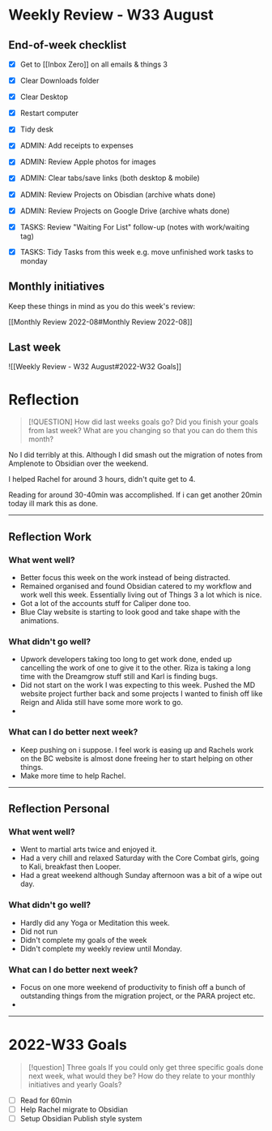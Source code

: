 # Weekly Review - W33 August

## End-of-week checklist 

- [x] Get to [[Inbox Zero]] on all emails & things 3
- [x] Clear Downloads folder
- [x] Clear Desktop
- [x] Restart computer
- [x] Tidy desk
- [x] ADMIN: Add receipts to expenses
- [x] ADMIN: Review Apple photos for images
- [x] ADMIN: Clear tabs/save links (both desktop & mobile)
- [x] ADMIN: Review Projects on Obisdian (archive whats done)
- [x] ADMIN: Review Projects on Google Drive (archive whats done)
- [x] TASKS: Review "Waiting For List" follow-up (notes with work/waiting tag)
- [x] TASKS: Tidy Tasks from this week e.g. move unfinished work tasks to monday


## Monthly initiatives
Keep these things in mind as you do this week's review:

[[Monthly Review 2022-08#Monthly Review 2022-08]]

## Last week
![[Weekly Review - W32 August#2022-W32 Goals]]


# Reflection
> [!QUESTION] How did last weeks goals go?
> Did you finish your goals from last week? What are you changing so that you can do them this month?

No I did terribly at this. Although I did smash out the migration of notes from Amplenote to Obsidian over the weekend.

I helped Rachel for around 3 hours, didn't quite get to 4.

Reading for around 30-40min was accomplished. If i can get another 20min today ill mark this as done. 


---

## Reflection Work

### What went well?
- Better focus this week on the work instead of being distracted.
- Remained organised and found Obsidian catered to my workflow and work well this week. Essentially living out of Things 3 a lot which is nice.
- Got a lot of the accounts stuff for Caliper done too.
- Blue Clay website is starting to look good and take shape with the animations. 


### What didn't go well?
- Upwork developers taking too long to get work done, ended up cancelling the work of one to give it to the other. Riza is taking a long time with the Dreamgrow stuff still and Karl is finding bugs. 
- Did not start on the work I was expecting to this week. Pushed the MD website project further back and some projects I wanted to finish off like Reign and Alida still have some more work to go. 
- 


### What can I do better next week?
- Keep pushing on i suppose. I feel work is easing up and Rachels work on the BC website is almost done freeing her to start helping on other things. 
- Make more time to help Rachel.


---

## Reflection Personal

###  What went well?
- Went to martial arts twice and enjoyed it.
- Had a very chill and relaxed Saturday with the Core Combat girls, going to Kali, breakfast then Looper.
- Had a great weekend although Sunday afternoon was a bit of a wipe out day.


### What didn't go well?
- Hardly did any Yoga or Meditation this week.
- Did not run
- Didn't complete my goals of the week
- Didn't complete my weekly review until Monday. 


### What can I do better next week?
- Focus on one more weekend of productivity to finish off a bunch of outstanding things from the migration project, or the PARA project etc.
- 


---

# 2022-W33 Goals
> [!question] Three goals
> If you could only get three specific goals done next week, what would they be? How do they relate to your monthly initiatives and yearly Goals?

- [ ] Read for 60min
- [ ] Help Rachel migrate to Obsidian
- [ ] Setup Obsidian Publish style system
